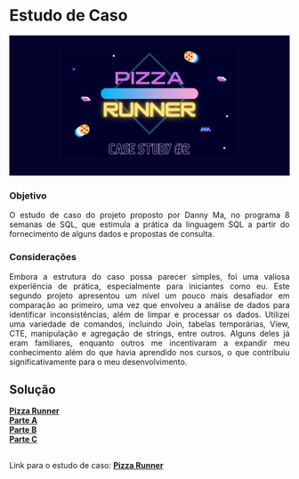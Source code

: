 # Estudo de Caso

<img src="imagens/pizz_runner.jpg">

### Objetivo
<div align="justify">O estudo de caso do projeto proposto por Danny Ma, no programa 8 semanas de SQL, que estimula a prática da linguagem SQL a partir do fornecimento de alguns dados e propostas de consulta.</div>

### Considerações
<div align="justify">Embora a estrutura do caso possa parecer simples, foi uma valiosa experiência de prática, especialmente para iniciantes como eu. Este segundo projeto apresentou um nível um pouco mais desafiador em comparação ao primeiro, uma vez que envolveu a análise de dados para identificar inconsistências, além de limpar e processar os dados. Utilizei uma variedade de comandos, incluindo Join, tabelas temporárias, View, CTE, manipulação e agregação de strings, entre outros. Alguns deles já eram familiares, enquanto outros me incentivaram a expandir meu conhecimento além do que havia aprendido nos cursos, o que contribuiu significativamente para o meu desenvolvimento.<div aling="justify">

## Solução
**[Pizza Runner](https://github.com/nadinne94/pizza_runner/blob/main/pizza_runner.md)** <br>
**[Parte A](https://github.com/nadinne94/pizza_runner/blob/main/parte_A.md)** <br>
**[Parte B](https://github.com/nadinne94/parte_B.md)** <br>
**[Parte C](https://github.com/nadinne94/parte_C.md)**
##
Link para o estudo de caso:
**[Pizza Runner](https://8weeksqlchallenge.com/case-study-2/)**


